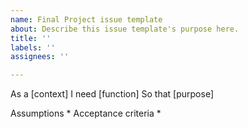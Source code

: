```yaml
---
name: Final Project issue template
about: Describe this issue template's purpose here.
title: ''
labels: ''
assignees: ''

---
```


As a [context]
I need [function]
So that [purpose]

Assumptions
*
Acceptance criteria
*
